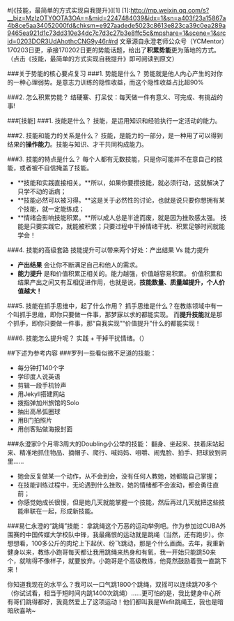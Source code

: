 #[《技能，最简单的方式实现自我提升》][1]
[1]:http://mp.weixin.qq.com/s?__biz=MzIzOTY0OTA3OA==&mid=2247484039&idx=1&sn=a403f23a15867a4b8ce5aa34052000fd&chksm=e927aadede5023c8613e823ca39c0ea289a9465ea921d1c73dd310e34dc7c7d3c27b3e8ffc5c&mpshare=1&scene=1&srcid=0203DOR3UdAhothcCNG9y46r#rd
文章源自永澄老师公众号（YCMentor）170203日更，承接170202日更的势能话题，给出了**积累势能**更为落地的方式。（点击《技能，最简单的方式实现自我提升》即可阅读到原文）

###关于势能的核心要点复习
###1. 势能是什么？
势能就是他人内心产生的对你的一种心理弱势。是意志力训练的隐性收益，而这个隐性收益占比超90%

###2. 怎么积累势能？
结硬寨、打呆仗：每天做一件有意义、可完成、有挑战的事!

###[技能]
###1. 技能是什么？
技能，是运用知识和经验执行一定活动的能力。

###2. 技能和能力的关系是什么？
技能，是能力的一部分，是一种用了可以得到结果的**操作能力**。技能与知识、才干共同构成能力。

###3. 技能的特点是什么？
每个人都有无数技能，只是你可能并不在意自己的技能，或者被不自信掩盖了技能。
 - **技能和实践直接相关。**所以，如果你要攒技能，就必须行动，这就解决了只学不动的诟病；
 - **技能必然可以被习得。**这是关于必然性的讨论，也就是说只要你想拥有某个技能，就一定能练成；
 - **情绪会影响技能积累。**所以成人总是半途而废，就是因为挫败感太强。
技能是只要实践它，就能被积累；只要过程中干掉情绪干扰、积累足够时间就能学会！

###4. 技能的高级套路
技能提升可以带来两个好处：产出结果 Vs 能力提升
 - **产出结果** 会让你不断满足自己和他人的需求。
 - **能力提升** 是和价值积累正相关的。能力越强，价值越容易积累。
价值积累和结果产出之间又有互相促进作用，也就是说，**技能数量、质量越提升，个人价值越大！**

###5. 技能在抓手思维中，起了什么作用？
抓手思维是什么？在教练领域中有一个叫抓手思维，即你只要做一件事，那梦寐以求的都能实现。
而**提升技能**就是那个抓手，即你只要做一件事，那“自我实现”“价值提升”什么的都能实现！

###6. 技能怎么提升呢？
实践 + 干掉干扰情绪。（）


##下述为参考内容
###罗列一些看似微不足道的技能：
 - 每分钟打140个字
 - 学印度人说英语
 - 剪辑一段手机铃声
 -  用Jekyll搭建网站
 - 拨指弹加州旅馆的Solo
 - 抽出高吊弧圈球
 - 用B门拍照片
 - 用创客贴做海报封面


###永澄家9个月零3周大的Doubling小公举的技能：
翻身、坐起来、扶着床站起来、精准地抓住物品、摘帽子、爬行、喊妈妈、咀嚼、闹鬼脸、拍手、把球放到洞里……
 - 她会反复做某一个动作，从不会到会，没有任何人教她，她都能自己掌握；
 - 在技能训练过程中，无论遇到什么挫败，她的情绪都不会波动，都会勇往直前；
 - 你感觉她成长很慢，但是她几天就能掌握一个技能，然后再过几天就把这些技能串联在一起，形成新技能。

###易仁永澄的“跳绳”技能：
拿跳绳这个万恶的运动举例吧。作为参加过CUBA外围赛的中国传媒大学校队中锋，我最痛恨的运动就是跳绳（当然，还有跑步）。你想想看，100多公斤的肉坨上下起伏、纷飞跳动，那是个什么画面。去年，我重新健身以来，教练小跑哥每天都让我用跳绳来热身和有氧，我一开始只能跳50来个，就喘得不像样子，就要放弃。小跑哥是个高级教练，他竟然鼓励着我一直跳下来！

你知道我现在的水平么？我可以一口气跳1800个跳绳，双摇可以连续跳70多个（你试试看，相当于短时间内跳1400次跳绳）……更可怕的是，我比健身中心所有哥们跳得都好，我竟然爱上了这项运动！他们都叫我是Wefit跳绳王，我也是暗暗欣喜呐~
